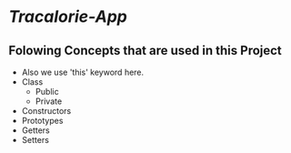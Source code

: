 # _Tracalorie-App_

## Folowing Concepts that are used in this Project

- Also we use 'this' keyword here.
- Class
  - Public
  - Private
- Constructors
- Prototypes
- Getters
- Setters
